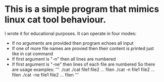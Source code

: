 # This is a simple program that mimics linux cat tool behaviour. 
I wrote it for educational purposes. It can operate in four modes:
* If no arguments are provided then program echoes all input
* If one of more file names are provied then their content is printed just like in cat command
* If first argument is "-n" then all lines are numbered
* If first argument is "-ne" then lines of each file are numbered
So there are usage examples:
'''
  ./cat
  ./cat file1 file2 ... filen
  ./cat -n file1 file2 ... filen
  ./cat -ne file1 file2 ... filen
'''

